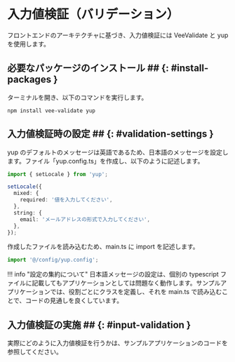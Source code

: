 # 入力値検証（バリデーション）

フロントエンドのアーキテクチャに基づき、入力値検証には VeeValidate と yup を使用します。

## 必要なパッケージのインストール ## {: #install-packages }

ターミナルを開き、以下のコマンドを実行します。

```terminal
npm install vee-validate yup
```

## 入力値検証時の設定 ## {: #validation-settings }

yup のデフォルトのメッセージは英語であるため、日本語のメッセージを設定します。ファイル「yup.config.ts」を作成し、以下のように記述します。

```typescript
import { setLocale } from 'yup';

setLocale({
  mixed: {
    required: '値を入力してください',
  },
  string: {
    email: 'メールアドレスの形式で入力してください',
  },
});
```

作成したファイルを読み込むため、main.ts に import を記述します。

```typescript
import '@/config/yup.config';
```

!!! info "設定の集約について"
    日本語メッセージの設定は、個別の typescript ファイルに記載してもアプリケーションとしては問題なく動作します。サンプルアプリケーションでは、役割ごとにクラスを定義し、それを main.ts で読み込むことで、コードの見通しを良くしています。

## 入力値検証の実施 ## {: #input-validation }

実際にどのように入力値検証を行うかは、サンプルアプリケーションのコードを参照してください。

